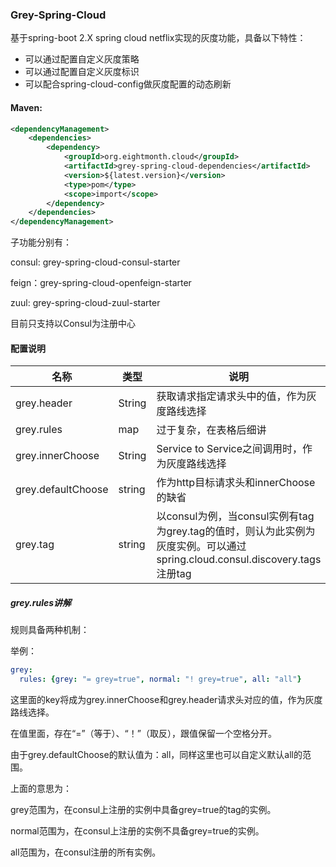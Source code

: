 ### Grey-Spring-Cloud

基于spring-boot 2.X spring cloud netflix实现的灰度功能，具备以下特性：

- 可以通过配置自定义灰度策略
- 可以通过配置自定义灰度标识
- 可以配合spring-cloud-config做灰度配置的动态刷新

#### Maven:

~~~xml
<dependencyManagement>
    <dependencies>
        <dependency>
            <groupId>org.eightmonth.cloud</groupId>
            <artifactId>grey-spring-cloud-dependencies</artifactId>
            <version>${latest.version}</version>
            <type>pom</type>
            <scope>import</scope>
        </dependency>
    </dependencies>
</dependencyManagement>
~~~

子功能分别有：

consul: grey-spring-cloud-consul-starter

feign：grey-spring-cloud-openfeign-starter

zuul: grey-spring-cloud-zuul-starter

目前只支持以Consul为注册中心

#### 配置说明

| 名称               | 类型   | 说明                                                         | 默认值       |
| ------------------ | ------ | ------------------------------------------------------------ | ------------ |
| grey.header        | String | 获取请求指定请求头中的值，作为灰度路线选择                   | Service-Type |
| grey.rules         | map    | 过于复杂，在表格后细讲                                       | {}           |
| grey.innerChoose   | String | Service to Service之间调用时，作为灰度路线选择               | all          |
| grey.defaultChoose | string | 作为http目标请求头和innerChoose的缺省                        | all          |
| grey.tag           | string | 以consul为例，当consul实例有tag为grey.tag的值时，则认为此实例为灰度实例。可以通过spring.cloud.consul.discovery.tags注册tag | grey=true    |

##### grey.rules讲解

规则具备两种机制：

举例：

~~~yaml
grey:
  rules: {grey: "= grey=true", normal: "! grey=true", all: "all"}
~~~

这里面的key将成为grey.innerChoose和grey.header请求头对应的值，作为灰度路线选择。

在值里面，存在“=”（等于）、“！”（取反），跟值保留一个空格分开。

由于grey.defaultChoose的默认值为：all，同样这里也可以自定义默认all的范围。

上面的意思为：

grey范围为，在consul上注册的实例中具备grey=true的tag的实例。

normal范围为，在consul上注册的实例不具备grey=true的实例。

all范围为，在consul注册的所有实例。